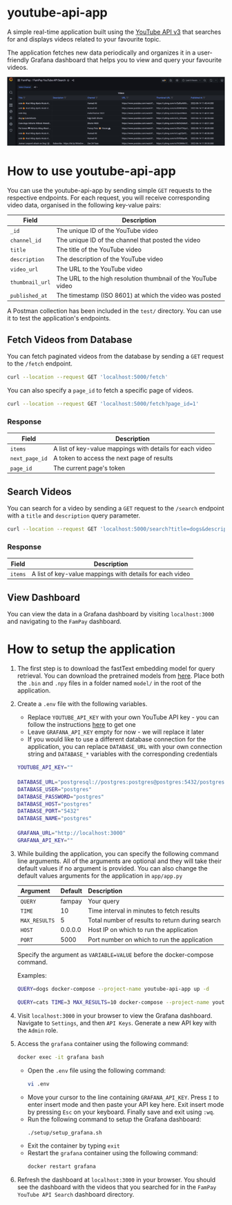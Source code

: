 # youtube-api-app

A simple real-time application built using the [YouTube API v3](https://developers.google.com/youtube/v3/getting-started) that searches for and displays videos related to your favourite topic.

The application fetches new data periodically and organizes it in a user-friendly Grafana dashboard that helps you to view and query your favourite videos.

<img src="img/dashboard.jpg" alt="screenshot of dashboard">

# How to use youtube-api-app

You can use the youtube-api-app by sending simple `GET` requests to the respective endpoints. For each request, you will receive corresponding video data, organised in the following key-value pairs:

| Field         	| Description                                                   	|
|---------------	|---------------------------------------------------------------	|
| `_id`           	| The unique ID of the YouTube video                            	|
| `channel_id`    	| The unique ID of the channel that posted the video            	|
| `title`         	| The title of the YouTube video                                	|
| `description`   	| The description of the YouTube video                          	|
| `video_url`     	| The URL to the YouTube video                                  	|
| `thumbnail_url` 	| The URL to the high resolution thumbnail of the YouTube video 	|
| `published_at`  	| The timestamp (ISO 8601) at which the video was posted        	|

A Postman collection has been included in the `test/` directory. You can use it to test the application's endpoints.

## Fetch Videos from Database

You can fetch paginated videos from the database by sending a `GET` request to the `/fetch` endpoint.

```bash
curl --location --request GET 'localhost:5000/fetch'
```

You can also specify a `page_id` to fetch a specific page of videos.

```bash
curl --location --request GET 'localhost:5000/fetch?page_id=1'
```

### Response

| Field        	| Description                                              	|
|--------------	|----------------------------------------------------------	|
| `items`        	| A list of key-value mappings with details for each video 	|
| `next_page_id` 	| A token to access the next page of results               	|
| `page_id`      	| The current page's token                                 	|

## Search Videos

You can search for a video by sending a `GET` request to the `/search` endpoint with a `title` and `description` query parameter.

```bash
curl --location --request GET 'localhost:5000/search?title=dogs&description=cute and friendly'
```

### Response

| Field        	| Description                                              	|
|--------------	|----------------------------------------------------------	|
| `items`        	| A list of key-value mappings with details for each video 	|

## View Dashboard

You can view the data in a Grafana dashboard by visiting `localhost:3000` and navigating to the `FamPay` dashboard.

# How to setup the application

1. The first step is to download the fastText embedding model for query retrieval. You can download the pretrained models from [here](https://drive.google.com/drive/folders/1R6HtfCD2L5OFYOLgdQatRnVJHtxvq1z8?usp=sharing). Place both the `.bin` and `.npy` files in a folder named `model/` in the root of the application.

2. Create a `.env` file with the following variables. 
    - Replace `YOUTUBE_API_KEY` with your own YouTube API key - you can follow the instructions [here](https://developers.google.com/youtube/v3/getting-started) to get one
    - Leave `GRAFANA_API_KEY` empty for now - we will replace it later
    - If you would like to use a different database connection for the application, you can replace `DATABASE_URL` with your own connection string and `DATABASE_*` variables with the corresponding credentials

    ```bash
    YOUTUBE_API_KEY=""

    DATABASE_URL="postgresql://postgres:postgres@postgres:5432/postgres"
    DATABASE_USER="postgres"
    DATABASE_PASSWORD="postgres"
    DATABASE_HOST="postgres"
    DATABASE_PORT="5432"
    DATABASE_NAME="postgres"

    GRAFANA_URL="http://localhost:3000"
    GRAFANA_API_KEY=""
    ```

4. While building the application, you can specify the following command line arguments. All of the arguments are optional and they will take their default values if no argument is provided. You can also change the default values arguments for the application in `app/app.py`
    
    | Argument    	| Default 	| Description                                     	|
    |-------------	|---------	|-------------------------------------------------	|
    | `QUERY`       	| fampay  	| Your query                                      	|
    | `TIME`        	| 10      	| Time interval in minutes to fetch results       	|
    | `MAX_RESULTS` 	| 5      	| Total number of results to return during search 	|
    | `HOST`        	| 0.0.0.0 	| Host IP on which to run the application         	|
    | `PORT`        	| 5000    	| Port number on which to run the application     	|

    Specify the argument as `VARIABLE=VALUE` before the docker-compose command.
    
    Examples:
    ```bash
    QUERY=dogs docker-compose --project-name youtube-api-app up -d
    ```
    ```bash
    QUERY=cats TIME=3 MAX_RESULTS=10 docker-compose --project-name youtube-api-app up -d
    ```

5. Visit `localhost:3000` in your browser to view the Grafana dashboard. Navigate to `Settings`, and then `API Keys`. Generate a new API key with the `Admin` role.

6. Access the `grafana` container using the following command:
    ```bash
    docker exec -it grafana bash
    ```
    - Open the `.env` file using the following command:
        ```bash
        vi .env
        ```
    - Move your cursor to the line containing `GRAFANA_API_KEY`. Press `I` to enter insert mode and then paste your API key here. Exit insert mode by pressing `Esc` on your keyboard. Finally save and exit using `:wq`.
    - Run the following command to setup the Grafana dashboard:
        ```bash
        ./setup/setup_grafana.sh
        ```
    - Exit the container by typing `exit`
    - Restart the `grafana` container using the following command:
        ```bash
        docker restart grafana
        ```

7. Refresh the dashboard at `localhost:3000` in your browser. You should see the dashboard with the videos that you searched for in the  `FamPay YouTube API Search` dashboard directory.
